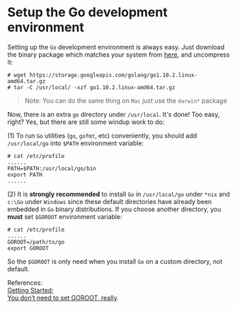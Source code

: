 # Setup the Go development environment

Setting up the  `Go` development environment is always easy.  Just download the binary package which matches your system from [here](https://golang.org/dl/), and uncompress it:

```text
# wget https://storage.googleapis.com/golang/go1.10.2.linux-amd64.tar.gz
# tar -C /usr/local/ -xzf go1.10.2.linux-amd64.tar.gz
```

> Note: You can do the same thing on `Mac` just use the `darwin*` package

Now, there is an extra `go` directory under `/usr/local`. It's done! Too easy, right? Yes, but there are still some windup work to do:

\(1\) To run `Go` utilities \(`go`, `gofmt`, etc\) conveniently, you should add `/usr/local/go` into `$PATH` environment variable:

```text
# cat /etc/profile  
......
PATH=$PATH:/usr/local/go/bin
export PATH 
......
```

\(2\) It is **strongly recommended** to install `Go` in `/usr/local/go` under `*nix` and `c:\Go` under `Windows` since these default directories have already been embedded in `Go` binary distributions. If you choose another directory, you **must** set `$GOROOT` environment variable:

```text
# cat /etc/profile  
......
GOROOT=/path/to/go
export GOROOT
```

So the `$GOROOT` is only need when you install `Go` on a custom directory, not default.

References:  
[Getting Started](https://golang.org/doc/install);  
[You don’t need to set GOROOT, really](http://dave.cheney.net/2013/06/14/you-dont-need-to-set-goroot-really).

